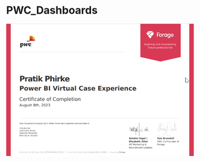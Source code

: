 # PWC_Dashboards
![wget](https://github.com/pratikphirke07/PWC_Dashboards/blob/main/Certificate.png)
 
